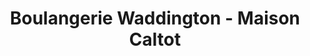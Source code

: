 ---
title: "Boulangerie Waddington - Maison Caltot"
url: /darnetal/boulangerie-waddington-maison-caltot/
shop: boulangerie
---